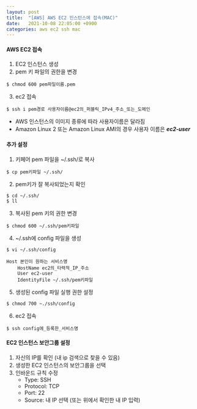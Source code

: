 ```yaml
---
layout: post
title:  "[AWS] AWS EC2 인스턴스에 접속(MAC)"
date:   2021-10-08 22:05:00 +0900
categories: aws ec2 ssh mac
---
```

#### AWS EC2 접속
1. EC2 인스턴스 생성
2. pem 키 파일의 권한을 변경    
```shell
$ chmod 600 pem파일이름.pem
```
3. ec2 접속     
```shell
$ ssh i pem경로 사용자이름@ec2의_퍼블릭_IPv4_주소_또는_도메인
```
- AWS 인스턴스의 이미지 종류에 따라 사용자이름은 달라짐
- Amazon Linux 2 또는 Amazon Linux AMI의 경우 사용자 이름은 ***ec2-user***

#### 추가 설정
1. 키페어 pem 파일을 ~/.ssh/로 복사     
```shell
$ cp pem키파일 ~/.ssh/
```
2. pem키가 잘 복사되었는지 확인        
```shell
$ cd ~/.ssh/
$ ll
```
3. 복사된 pem 키의 권한 변경        
```shell
$ chmod 600 ~/.ssh/pem키파일
```
4. ~/.ssh에 config 파일을 생성        
```shell
$ vi ~/.ssh/config
```
```
Host 본인이 원하는 서비스명
	HostName ec2의_타력적_IP_주소
	User ec2-user
	IdentityFile ~/.ssh/pem키파일
```
5. 생성된 config 파일 실행 권한 설정          
```shell
$ chmod 700 ~./ssh/config
```
6. ec2 접속            
```shell
$ ssh config에_등록한_서비스명
```

#### EC2 인스턴스 보안그룹 설정
1. 자신의 IP를 확인 (내 ip 검색으로 찾을 수 있음)
2. 생성한 EC2 인스턴스의 보안그룹을 선택
3. 인바운드 규칙 수정
	- Type: SSH
	- Protocol: TCP
	- Port: 22
	- Source: 내 IP 선택 (또는 위에서 확인한 내 IP 입력)
